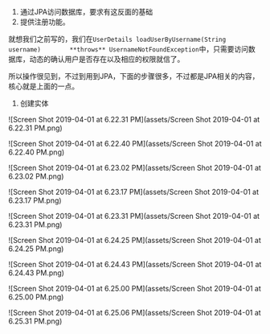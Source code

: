 1. 通过JPA访问数据库，要求有这反面的基础
2. 提供注册功能。



就想我们之前写的，我们在`UserDetails loadUserByUsername(String username)        **throws** UsernameNotFoundException`中，只需要访问数据库，动态的确认用户是否存在以及相应的权限就信了。



所以操作很见到，不过到用到JPA，下面的步骤很多，不过都是JPA相关的内容，核心就是上面的一点。

1. 创建实体



![Screen Shot 2019-04-01 at 6.22.31 PM](assets/Screen Shot 2019-04-01 at 6.22.31 PM.png)

![Screen Shot 2019-04-01 at 6.22.40 PM](assets/Screen Shot 2019-04-01 at 6.22.40 PM.png)

![Screen Shot 2019-04-01 at 6.23.02 PM](assets/Screen Shot 2019-04-01 at 6.23.02 PM.png)

![Screen Shot 2019-04-01 at 6.23.17 PM](assets/Screen Shot 2019-04-01 at 6.23.17 PM.png)

![Screen Shot 2019-04-01 at 6.23.31 PM](assets/Screen Shot 2019-04-01 at 6.23.31 PM.png)

![Screen Shot 2019-04-01 at 6.24.25 PM](assets/Screen Shot 2019-04-01 at 6.24.25 PM.png)

![Screen Shot 2019-04-01 at 6.24.43 PM](assets/Screen Shot 2019-04-01 at 6.24.43 PM.png)

![Screen Shot 2019-04-01 at 6.25.00 PM](assets/Screen Shot 2019-04-01 at 6.25.00 PM.png)

![Screen Shot 2019-04-01 at 6.25.06 PM](assets/Screen Shot 2019-04-01 at 6.25.31 PM.png)

